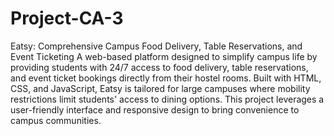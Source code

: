 # Project-CA-3
Eatsy: Comprehensive Campus Food Delivery, Table Reservations, and Event Ticketing
A web-based platform designed to simplify campus life by providing students with 24/7 access to food delivery, table reservations, and event ticket bookings directly from their hostel rooms. Built with HTML, CSS, and JavaScript, Eatsy is tailored for large campuses where mobility restrictions limit students' access to dining options. This project leverages a user-friendly interface and responsive design to bring convenience to campus communities.

